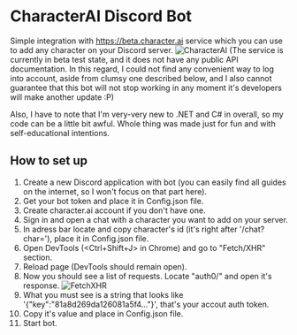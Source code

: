 # CharacterAI Discord Bot
Simple integration with https://beta.character.ai service which you can use to add any character on your Discord server.
![CharacterAI](https://beta.character.ai/static/media/logo.5321905d7a46fa319c82.png)
(The service is currently in beta test state, and it does not have any public API documentation. In this regard, I could not find any convenient way to log into account, aside from clumsy one described below, and I also cannot guarantee that this bot will not stop working in any moment it's developers will make another update :P)

Also, I have to note that I'm very-very new to .NET and C# in overall, so my code can be a little bit awful. Whole thing was made just for fun and with self-educational intentions.

##  How to set up
1. Create a new Discord application with bot (you can easily find all guides on the internet, so I won't focus on that part here).
2. Get your bot token and place it in Config.json file.
3. Create character.ai account if you don't have one.
4. Sign in and open a chat with a character you want to add on your server.
5. In adress bar locate and copy character's id (it's right after '/chat?char='), place it in Config.json file.
6. Open DevTools (<Ctrl+Shift+J> in Chrome) and go to "Fetch/XHR" section.
7. Reload page (DevTools should remain open).
8. Now you should see a list of requests. Locate "auth0/" and open it's response.
  ![FetchXHR](https://imgur.com/a/llgp6vk)
9. What you must see is a string that looks like '{"key":"81a8d269da126081a5f4..."}', that's your accout auth token.
10. Copy it's value and place in Config.json file.
11. Start bot.
